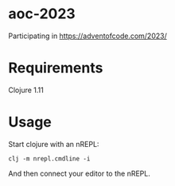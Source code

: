 # aoc-2023

Participating in https://adventofcode.com/2023/

# Requirements

Clojure 1.11

# Usage

Start clojure with an nREPL:

`clj -m nrepl.cmdline -i`

And then connect your editor to the nREPL.
